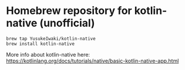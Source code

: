 # Homebrew repository for kotlin-native (unofficial)

```
brew tap YusukeIwaki/kotlin-native
brew install kotlin-native
```

 More info about kotlin-native here: https://kotlinlang.org/docs/tutorials/native/basic-kotlin-native-app.html
